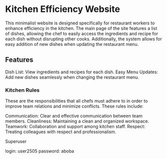 # Kitchen Efficiency Website

This minimalist website is designed specifically for restaurant workers to enhance efficiency in the kitchen. The main page of the site features a list of dishes, allowing the chef to easily access the ingredients and recipe for each dish without disrupting other cooks. Additionally, the system allows for easy addition of new dishes when updating the restaurant menu.

## Features

Dish List: View ingredients and recipes for each dish.
Easy Menu Updates: Add new dishes seamlessly when changing the restaurant menu.

### Kitchen Rules

These are the responsibilities that all chefs must adhere to in order to improve team relations and minimize conflicts. These rules include:

Communication: Clear and effective communication between team members.
Cleanliness: Maintaining a clean and organized workspace.
Teamwork: Collaboration and support among kitchen staff.
Respect: Treating colleagues with respect and professionalism.

Superuser

login: user2505
password: aboba
